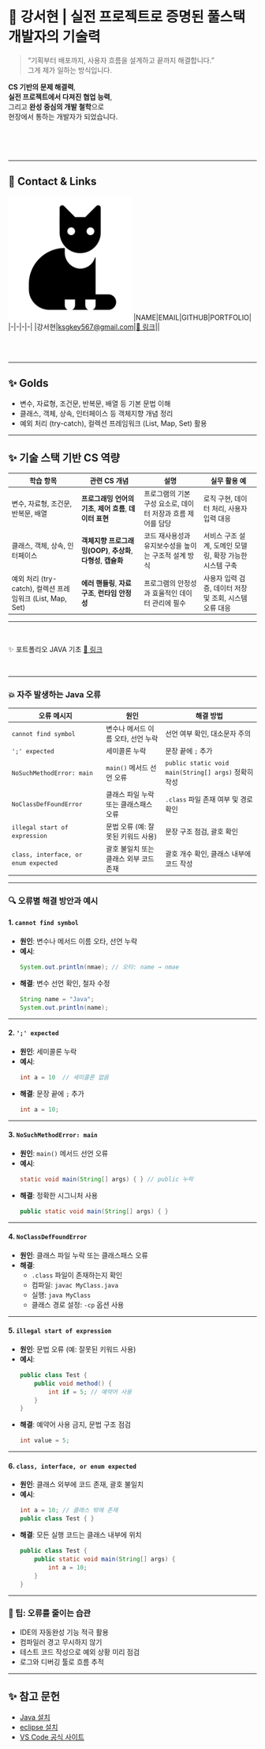 # 🎯 강서현 | 실전 프로젝트로 증명된 풀스택 개발자의 기술력 <!-- 회사 인재상을 적는 것이 좋음 -->

> “기획부터 배포까지, 사용자 흐름을 설계하고 끝까지 해결합니다.”  
그게 제가 일하는 방식입니다.

**CS 기반의 문제 해결력**,  
**실전 프로젝트에서 다져진 협업 능력**,  
그리고 **완성 중심의 개발 철학**으로  
현장에서 통하는 개발자가 되었습니다.

<br/>
<br/>
<br/>

---
<!-- 이미지, 이름, 이메일, 깃허브주소, 포트폴리오 2*4 테이블 형식-->
## 📱 Contact & Links
<img src="./track001_github/3792014_cat_halloween_kitty_icon.png"
    alt="프로필" width="250" />
|NAME|EMAIL|GITHUB|PORTFOLIO|
|-|-|-|-|
|강서현|ksgkey567@gmail.com|[🔗 링크](https://github.com/kangseoyun-s/fullstack_seohyun)|| 


<br/>
<br/>

---
<!--track001 github-->
## ✨ Golds
- 변수, 자료형, 조건문, 반복문, 배열 등 기본 문법 이해
- 클래스, 객체, 상속, 인터페이스 등 객체지향 개념 정리
- 예외 처리 (try-catch), 컬렉션 프레임워크 (List, Map, Set) 활용
---
<!--cs와 연결-->
## ✨ 기술 스택 기반 CS 역량

| 학습 항목 | 관련 CS 개념 | 설명 | 실무 활용 예 |
|-----------|---------------|------|----------------|
| 변수, 자료형, 조건문, 반복문, 배열 | **프로그래밍 언어의 기초**, **제어 흐름**, **데이터 표현** | 프로그램의 기본 구성 요소로, 데이터 저장과 흐름 제어를 담당 | 로직 구현, 데이터 처리, 사용자 입력 대응 |
| 클래스, 객체, 상속, 인터페이스 | **객체지향 프로그래밍(OOP)**, **추상화**, **다형성**, **캡슐화** | 코드 재사용성과 유지보수성을 높이는 구조적 설계 방식 | 서비스 구조 설계, 도메인 모델링, 확장 가능한 시스템 구축 |
| 예외 처리 (try-catch), 컬렉션 프레임워크 (List, Map, Set) | **에러 핸들링**, **자료구조**, **런타임 안정성** | 프로그램의 안정성과 효율적인 데이터 관리에 필수 | 사용자 입력 검증, 데이터 저장 및 조회, 시스템 오류 대응 |

---

<br/>


✨ 포트폴리오
JAVA 기초 [🔗 링크](https://youtu.be/jvIa20UCgMs)



<br/>


---

### 💥 자주 발생하는 Java 오류

| 오류 메시지 | 원인 | 해결 방법 |
|------------|------|-----------|
| `cannot find symbol` | 변수나 메서드 이름 오타, 선언 누락 | 선언 여부 확인, 대소문자 주의 |
| `';' expected` | 세미콜론 누락 | 문장 끝에 `;` 추가 |
| `NoSuchMethodError: main` | `main()` 메서드 선언 오류 | `public static void main(String[] args)` 정확히 작성 |
| `NoClassDefFoundError` | 클래스 파일 누락 또는 클래스패스 오류 | `.class` 파일 존재 여부 및 경로 확인 |
| `illegal start of expression` | 문법 오류 (예: 잘못된 키워드 사용) | 문장 구조 점검, 괄호 확인 |
| `class, interface, or enum expected` | 괄호 불일치 또는 클래스 외부 코드 존재 | 괄호 개수 확인, 클래스 내부에 코드 작성 |



---

### 🔍 오류별 해결 방안과 예시

#### 1. `cannot find symbol`
- **원인**: 변수나 메서드 이름 오타, 선언 누락
- **예시**:
  ```java
  System.out.println(nmae); // 오타: name → nmae
  ```
- **해결**: 변수 선언 확인, 철자 수정
  ```java
  String name = "Java";
  System.out.println(name);
  ```

---

#### 2. `';' expected`
- **원인**: 세미콜론 누락
- **예시**:
  ```java
  int a = 10  // 세미콜론 없음
  ```
- **해결**: 문장 끝에 `;` 추가
  ```java
  int a = 10;
  ```

---

#### 3. `NoSuchMethodError: main`
- **원인**: `main()` 메서드 선언 오류
- **예시**:
  ```java
  static void main(String[] args) { } // public 누락
  ```
- **해결**: 정확한 시그니처 사용
  ```java
  public static void main(String[] args) { }
  ```

---

#### 4. `NoClassDefFoundError`
- **원인**: 클래스 파일 누락 또는 클래스패스 오류
- **해결**:
  - `.class` 파일이 존재하는지 확인
  - 컴파일: `javac MyClass.java`
  - 실행: `java MyClass`
  - 클래스 경로 설정: `-cp` 옵션 사용

---

#### 5. `illegal start of expression`
- **원인**: 문법 오류 (예: 잘못된 키워드 사용)
- **예시**:
  ```java
  public class Test {
      public void method() {
          int if = 5; // 예약어 사용
      }
  }
  ```
- **해결**: 예약어 사용 금지, 문법 구조 점검
  ```java
  int value = 5;
  ```

---

#### 6. `class, interface, or enum expected`
- **원인**: 클래스 외부에 코드 존재, 괄호 불일치
- **예시**:
  ```java
  int a = 10; // 클래스 밖에 존재
  public class Test { }
  ```
- **해결**: 모든 실행 코드는 클래스 내부에 위치
  ```java
  public class Test {
      public static void main(String[] args) {
          int a = 10;
      }
  }
  ```

---

### 🧠 팁: 오류를 줄이는 습관

- IDE의 자동완성 기능 적극 활용
- 컴파일러 경고 무시하지 않기
- 테스트 코드 작성으로 예외 상황 미리 점검
- 로그와 디버깅 툴로 흐름 추적

---
## ✨ 참고 문헌
- [Java 설치](https://www.oracle.com/java/technologies/?er=221886)  
- [eclipse 설치](https://www.eclipse.org/)  
- [VS Code 공식 사이트](https://code.visualstudio.com/)  
